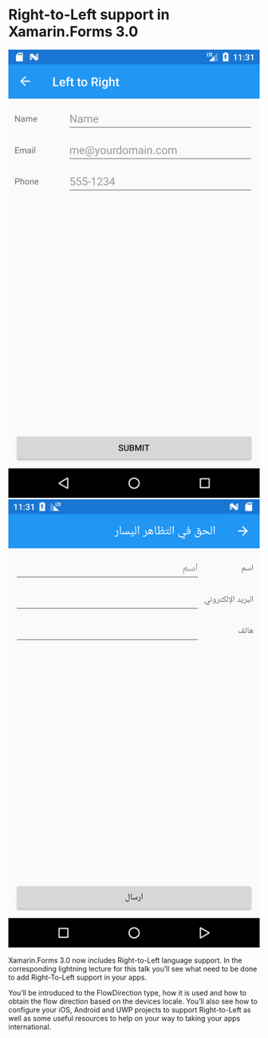# Right-to-Left support in Xamarin.Forms 3.0

![Left to Right](Screenshots/LeftToRight.png "Left-To-Right") ![Right to Left](Screenshots/RightToLeft.png "Right-To-Left")

Xamarin.Forms 3.0 now includes Right-to-Left language support. In the corresponding lightning lecture for this talk you’ll see what need to be done to add Right-To-Left support in your apps. 

You’ll be introduced to the FlowDirection type, how it is used and how to obtain the flow direction based on the devices locale. You’ll also see how to configure your iOS, Android and UWP projects to support Right-to-Left as well as some useful resources to help on your way to taking your apps international. 
